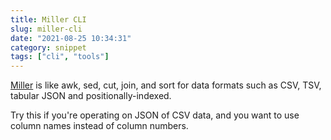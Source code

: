 ```yaml
---
title: Miller CLI
slug: miller-cli
date: "2021-08-25 10:34:31"
category: snippet
tags: ["cli", "tools"]
---
```


[Miller](https://github.com/johnkerl/miller) is like awk, sed, cut, join, and
sort for data formats such as CSV, TSV, tabular JSON and positionally-indexed.

Try this if you're operating on JSON of CSV data, and you want to use column names
instead of column numbers.
